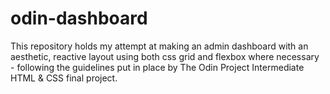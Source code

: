 # odin-dashboard
This repository holds my attempt at making an admin dashboard with an aesthetic, reactive layout using both css grid and flexbox where necessary - following the guidelines put in place by The Odin Project Intermediate HTML &amp; CSS final project.
